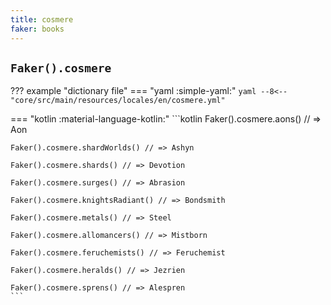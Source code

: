 ```yaml
---
title: cosmere
faker: books
---
```


## `Faker().cosmere`

??? example "dictionary file"
    === "yaml :simple-yaml:"
        ```yaml
        --8<-- "core/src/main/resources/locales/en/cosmere.yml"
        ```

=== "kotlin :material-language-kotlin:"
    ```kotlin
    Faker().cosmere.aons() // => Aon

    Faker().cosmere.shardWorlds() // => Ashyn

    Faker().cosmere.shards() // => Devotion

    Faker().cosmere.surges() // => Abrasion

    Faker().cosmere.knightsRadiant() // => Bondsmith

    Faker().cosmere.metals() // => Steel

    Faker().cosmere.allomancers() // => Mistborn

    Faker().cosmere.feruchemists() // => Feruchemist

    Faker().cosmere.heralds() // => Jezrien

    Faker().cosmere.sprens() // => Alespren
    ```
